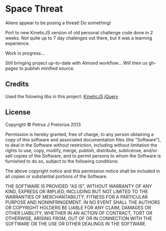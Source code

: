 # Space Threat

Aliens appear to be posing a threat! Do something!

Port to new KineticJS version of old personal challenge code done in 2 weeks. Not quite up to 7 day chalenges out there, but it was a learning experience.

Work in progress...

Still bringing project up-to-date with Almond workflow... Will then us gh-pages to publish minified source.

## Credits

Used the folowing libs in this project:
<a href="http://kineticjs.com/">KineticJS</a>
<a href="http://jquery.com/">jQuery</a>

## License

Copyright &copy; Petrus J Pretorius 2013

Permission is hereby granted, free of charge, to any person obtaining a copy of this software and associated documentation files (the "Software"), to deal in the Software without restriction, including without limitation the rights to use, copy, modify, merge, publish, distribute, sublicense, and/or sell copies of the Software, and to permit persons to whom the Software is furnished to do so, subject to the following conditions:

The above copyright notice and this permission notice shall be included in all copies or substantial portions of the Software.

THE SOFTWARE IS PROVIDED "AS IS", WITHOUT WARRANTY OF ANY KIND, EXPRESS OR IMPLIED, INCLUDING BUT NOT LIMITED TO THE WARRANTIES OF MERCHANTABILITY, FITNESS FOR A PARTICULAR PURPOSE AND NONINFRINGEMENT. IN NO EVENT SHALL THE AUTHORS OR COPYRIGHT HOLDERS BE LIABLE FOR ANY CLAIM, DAMAGES OR OTHER LIABILITY, WHETHER IN AN ACTION OF CONTRACT, TORT OR OTHERWISE, ARISING FROM, OUT OF OR IN CONNECTION WITH THE SOFTWARE OR THE USE OR OTHER DEALINGS IN THE SOFTWARE.
